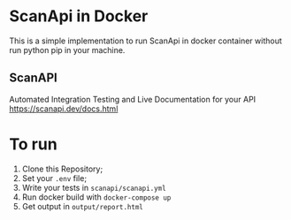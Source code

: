 # ScanApi in Docker 

This is a simple implementation to run ScanApi in docker container without run python pip in your machine.

## ScanAPI

Automated Integration Testing and Live Documentation for your API
https://scanapi.dev/docs.html

# To run

1. Clone this Repository;
2. Set your `.env` file;
3. Write your tests in `scanapi/scanapi.yml`
4. Run docker build with `docker-compose up`
5. Get output in `output/report.html`